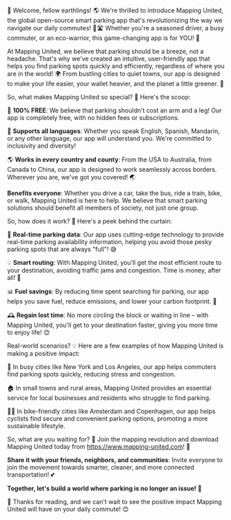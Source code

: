 🎉 Welcome, fellow earthlings! 🌎 We're thrilled to introduce Mapping United, the global open-source smart parking app that's revolutionizing the way we navigate our daily commutes! 🚗🛣️ Whether you're a seasoned driver, a busy commuter, or an eco-warrior, this game-changing app is for YOU! 🤩

At Mapping United, we believe that parking should be a breeze, not a headache. That's why we've created an intuitive, user-friendly app that helps you find parking spots quickly and efficiently, regardless of where you are in the world! 🌍 From bustling cities to quiet towns, our app is designed to make your life easier, your wallet heavier, and the planet a little greener. 💚

So, what makes Mapping United so special? 🤔 Here's the scoop:

🎉 **100% FREE**: We believe that parking shouldn't cost an arm and a leg! Our app is completely free, with no hidden fees or subscriptions.

💬 **Supports all languages**: Whether you speak English, Spanish, Mandarin, or any other language, our app will understand you. We're committed to inclusivity and diversity!

🌎 **Works in every country and county**: From the USA to Australia, from Canada to China, our app is designed to work seamlessly across borders. Wherever you are, we've got you covered! 🌏

**Benefits everyone**: Whether you drive a car, take the bus, ride a train, bike, or walk, Mapping United is here to help. We believe that smart parking solutions should benefit all members of society, not just one group.

So, how does it work? 🔧 Here's a peek behind the curtain:

📍 **Real-time parking data**: Our app uses cutting-edge technology to provide real-time parking availability information, helping you avoid those pesky parking spots that are always "full"! 😅

💡 **Smart routing**: With Mapping United, you'll get the most efficient route to your destination, avoiding traffic jams and congestion. Time is money, after all! 💸

📊 **Fuel savings**: By reducing time spent searching for parking, our app helps you save fuel, reduce emissions, and lower your carbon footprint. 🌟

🕰️ **Regain lost time**: No more circling the block or waiting in line – with Mapping United, you'll get to your destination faster, giving you more time to enjoy life! 😊

Real-world scenarios? 💡 Here are a few examples of how Mapping United is making a positive impact:

🌆 In busy cities like New York and Los Angeles, our app helps commuters find parking spots quickly, reducing stress and congestion.

🏠 In small towns and rural areas, Mapping United provides an essential service for local businesses and residents who struggle to find parking.

🚴‍♀️ In bike-friendly cities like Amsterdam and Copenhagen, our app helps cyclists find secure and convenient parking options, promoting a more sustainable lifestyle.

So, what are you waiting for? 🤔 Join the mapping revolution and download Mapping United today from https://www.mapping-united.com! 📲

**Share it with your friends, neighbors, and communities**: Invite everyone to join the movement towards smarter, cleaner, and more connected transportation! 💕

**Together, let's build a world where parking is no longer an issue! 🌟**

🎉 Thanks for reading, and we can't wait to see the positive impact Mapping United will have on your daily commute! 😊
